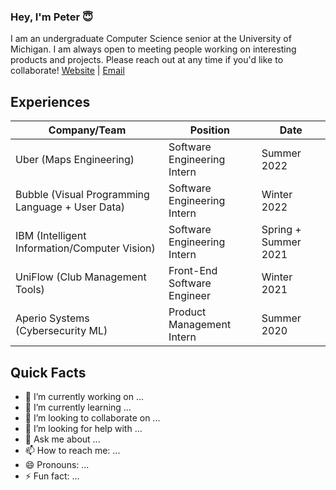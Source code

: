 ### Hey, I'm Peter 😇

<!--
**weirongw23/weirongw23** is a ✨ _special_ ✨ repository because its `README.md` (this file) appears on your GitHub profile.

Here are some ideas to get you started:

- 🔭 I’m currently working on ...
- 🌱 I’m currently learning ...
- 👯 I’m looking to collaborate on ...
- 🤔 I’m looking for help with ...
- 💬 Ask me about ...
- 📫 How to reach me: ...
- 😄 Pronouns: ...
- ⚡ Fun fact: ...
-->

I am an undergraduate Computer Science senior at the University of Michigan. I am always open to meeting people working on interesting products and projects. Please reach out at any time if you'd like to collaborate! [Website](https://www.weirongw.io) | [Email](mailto:weirongw@umich.edu)

## Experiences
| Company/Team  | Position | Date|
| ------------- | ------------- | ------------- |
| Uber (Maps Engineering)  | Software Engineering Intern  | Summer 2022 |
| Bubble (Visual Programming Language + User Data)  | Software Engineering Intern  | Winter 2022 |
| IBM (Intelligent Information/Computer Vision)  | Software Engineering Intern  | Spring + Summer 2021 |
| UniFlow  (Club Management Tools) | Front-End Software Engineer  | Winter 2021 |
| Aperio Systems (Cybersecurity ML)  | Product Management Intern  | Summer 2020 |

## Quick Facts
- 🔭 I’m currently working on ...
- 🌱 I’m currently learning ...
- 👯 I’m looking to collaborate on ...
- 🤔 I’m looking for help with ...
- 💬 Ask me about ...
- 📫 How to reach me: ...
- 😄 Pronouns: ...
- ⚡ Fun fact: ...
